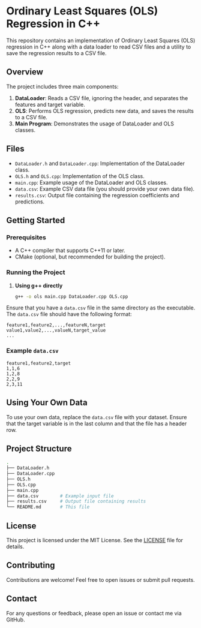 
# Ordinary Least Squares (OLS) Regression in C++

This repository contains an implementation of Ordinary Least Squares (OLS) regression in C++ along with a data loader to read CSV files and a utility to save the regression results to a CSV file.

## Overview

The project includes three main components:
1. **DataLoader**: Reads a CSV file, ignoring the header, and separates the features and target variable.
2. **OLS**: Performs OLS regression, predicts new data, and saves the results to a CSV file.
3. **Main Program**: Demonstrates the usage of DataLoader and OLS classes.

## Files

- `DataLoader.h` and `DataLoader.cpp`: Implementation of the DataLoader class.
- `OLS.h` and `OLS.cpp`: Implementation of the OLS class.
- `main.cpp`: Example usage of the DataLoader and OLS classes.
- `data.csv`: Example CSV data file (you should provide your own data file).
- `results.csv`: Output file containing the regression coefficients and predictions.

## Getting Started

### Prerequisites

- A C++ compiler that supports C++11 or later.
- CMake (optional, but recommended for building the project).

### Running the Project


1. **Using g++ directly**

    ```sh
    g++ -o ols main.cpp DataLoader.cpp OLS.cpp
    ```


Ensure that you have a `data.csv` file in the same directory as the executable. The `data.csv` file should have the following format:

```csv
feature1,feature2,...,featureN,target
value1,value2,...,valueN,target_value
...
```

### Example `data.csv`

```csv
feature1,feature2,target
1,1,6
1,2,8
2,2,9
2,3,11
```

## Using Your Own Data

To use your own data, replace the `data.csv` file with your dataset. Ensure that the target variable is in the last column and that the file has a header row.

## Project Structure

```sh
.
├── DataLoader.h
├── DataLoader.cpp
├── OLS.h
├── OLS.cpp
├── main.cpp
├── data.csv        # Example input file
├── results.csv     # Output file containing results
└── README.md       # This file
```

## License

This project is licensed under the MIT License. See the [LICENSE](LICENSE) file for details.

## Contributing

Contributions are welcome! Feel free to open issues or submit pull requests.

## Contact

For any questions or feedback, please open an issue or contact me via GitHub.

